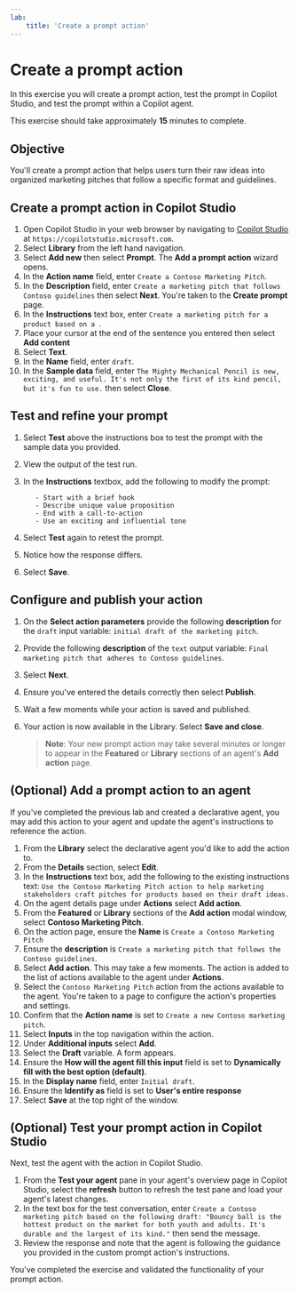 ```yaml
---
lab:
    title: 'Create a prompt action'
---
```


# Create a prompt action

In this exercise you will create a prompt action, test the prompt in Copilot Studio, and test the prompt within a Copilot agent.

This exercise should take approximately **15** minutes to complete.

## Objective

You'll create a prompt action that helps users turn their raw ideas into organized marketing pitches that follow a specific format and guidelines.

## Create a prompt action in Copilot Studio

1. Open Copilot Studio in your web browser by navigating to [Copilot Studio](https://copilotstudio.microsoft.com) at `https://copilotstudio.microsoft.com`.
1. Select **Library** from the left hand navigation.
1. Select **Add new** then select **Prompt**. The **Add a prompt action** wizard opens.
1. In the **Action name** field, enter `Create a Contoso Marketing Pitch`.
1. In the **Description** field, enter `Create a marketing pitch that follows Contoso guidelines` then select **Next**. You're taken to the **Create prompt** page.
1. In the **Instructions** text box, enter `Create a marketing pitch for a product based on a `.
1. Place your cursor at the end of the sentence you entered then select **Add content**
1. Select **Text**.
1. In the **Name** field, enter `draft`.
1. In the **Sample data** field, enter `The Mighty Mechanical Pencil is new, exciting, and useful. It's not only the first of its kind pencil, but it's fun to use.` then select **Close**.

## Test and refine your prompt

1. Select **Test** above the instructions box to test the prompt with the sample data you provided.
1. View the output of the test run.
1. In the **Instructions** textbox, add the following to modify the prompt:

    ```The pitch should follow the following Contoso guidelines:
       - Start with a brief hook
       - Describe unique value proposition
       - End with a call-to-action
       - Use an exciting and influential tone
    ```

1. Select **Test** again to retest the prompt.
1. Notice how the response differs.
1. Select **Save**.

## Configure and publish your action

1. On the **Select action parameters** provide the following **description** for the `draft` input variable: `initial draft of the marketing pitch`.
1. Provide the following **description** of the `text` output variable: `Final marketing pitch that adheres to Contoso guidelines`.
1. Select **Next**.
1. Ensure you've entered the details correctly then select **Publish**.
1. Wait a few moments while your action is saved and published.
1. Your action is now available in the Library. Select **Save and close**.

   > **Note**: Your new prompt action may take several minutes or longer to appear in the **Featured** or **Library** sections of an agent's **Add action** page.

## (Optional) Add a prompt action to an agent

If you've completed the previous lab and created a declarative agent, you may add this action to your agent and update the agent's instructions to reference the action.

1. From the **Library** select the declarative agent you'd like to add the action to.
2. From the **Details** section, select **Edit**.
3. In the **Instructions** text box, add the following to the existing instructions text: `Use the Contoso Marketing Pitch action to help marketing stakeholders craft pitches for products based on their draft ideas.`
4. On the agent details page under **Actions** select **Add action**.
5. From the **Featured** or **Library** sections of the **Add action** modal window, select **Contoso Marketing Pitch**.
6. On the action page, ensure the **Name** is `Create a Contoso Marketing Pitch`
7. Ensure the **description** is `Create a marketing pitch that follows the Contoso guidelines`.
8. Select **Add action**. This may take a few moments. The action is added to the list of actions available to the agent under **Actions**.
9. Select the `Contoso Marketing Pitch` action from the actions available to the agent. You're taken to a page to configure the action's properties and settings.
10. Confirm that the **Action name** is set to `Create a new Contoso marketing pitch`.
11. Select **Inputs** in the top navigation within the action.
12. Under **Additional inputs** select **Add**.
13. Select the **Draft** variable. A form appears.
14. Ensure the **How will the agent fill this input** field is set to **Dynamically fill with the best option (default)**.
15. In the **Display name** field, enter `Initial draft`.
16. Ensure the **Identify as** field is set to **User's entire response**
17. Select **Save** at the top right of the window.

## (Optional) Test your prompt action in Copilot Studio

Next, test the agent with the action in Copilot Studio.

1. From the **Test your agent** pane in your agent's overview page in Copilot Studio, select the **refresh** button to refresh the test pane and load your agent's latest changes.
1. In the text box for the test conversation, enter `Create a Contoso marketing pitch based on the following draft: "Bouncy ball is the hottest product on the market for both youth and adults. It's durable and the largest of its kind."` then send the message.
1. Review the response and note that the agent is following the guidance you provided in the custom prompt action's instructions.

You've completed the exercise and validated the functionality of your prompt action.